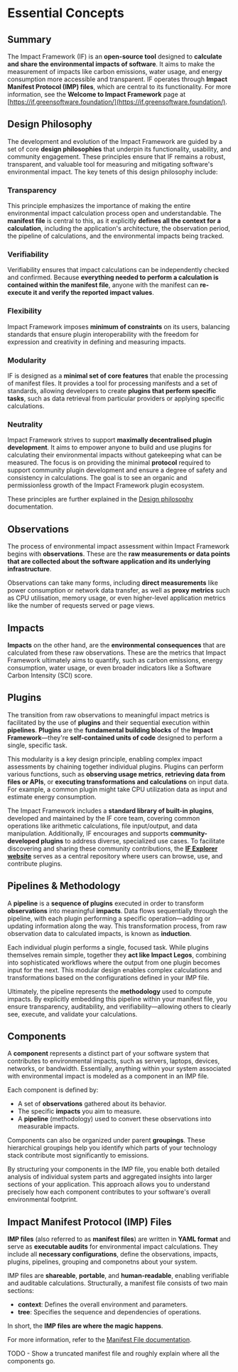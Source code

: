 # Essential Concepts

## Summary

The Impact Framework (IF) is an **open-source tool** designed to **calculate and share the environmental impacts of software**. It aims to make the measurement of impacts like carbon emissions, water usage, and energy consumption more accessible and transparent. IF operates through **Impact Manifest Protocol (IMP) files**, which are central to its functionality. For more information, see the **Welcome to Impact Framework** page at [https://if.greensoftware.foundation/](https://if.greensoftware.foundation/).

## Design Philosophy

The development and evolution of the Impact Framework are guided by a set of core **design philosophies** that underpin its functionality, usability, and community engagement. These principles ensure that IF remains a robust, transparent, and valuable tool for measuring and mitigating software's environmental impact. The key tenets of this design philosophy include:

### Transparency 

This principle emphasizes the importance of making the entire environmental impact calculation process open and understandable. The **manifest file** is central to this, as it explicitly **defines all the context for a calculation**, including the application's architecture, the observation period, the pipeline of calculations, and the environmental impacts being tracked. 

### Verifiability

Verifiability ensures that impact calculations can be independently checked and confirmed. Because **everything needed to perform a calculation is contained within the manifest file**, anyone with the manifest can **re-execute it and verify the reported impact values**. 

### Flexibility

Impact Framework imposes **minimum of constraints** on its users, balancing standards that ensure plugin interoperability with the freedom for expression and creativity in defining and measuring impacts. 

### Modularity

IF is designed as a **minimal set of core features** that enable the processing of manifest files. It provides a tool for processing manifests and a set of standards, allowing developers to create **plugins that perform specific tasks**, such as data retrieval from particular providers or applying specific calculations.

### Neutrality

Impact Framework strives to support **maximally decentralised plugin development**. It aims to empower anyone to build and use plugins for calculating their environmental impacts without gatekeeping what can be measured. The focus is on providing the minimal **protocol** required to support community plugin development and ensure a degree of safety and consistency in calculations. The goal is to see an organic and permissionless growth of the Impact Framework plugin ecosystem.

These principles are further explained in the [Design philosophy](https://if.greensoftware.foundation/docs/design-philosophy) documentation.

## Observations

The process of environmental impact assessment within Impact Framework begins with **observations**. These are the **raw measurements or data points that are collected about the software application and its underlying infrastructure**. 

Observations can take many forms, including **direct measurements** like power consumption or network data transfer, as well as **proxy metrics** such as CPU utilisation, memory usage, or even higher-level application metrics like the number of requests served or page views. 

## Impacts

**Impacts** on the other hand, are the **environmental consequences** that are calculated from these raw observations. These are the metrics that Impact Framework ultimately aims to quantify, such as carbon emissions, energy consumption, water usage, or even broader indicators like a Software Carbon Intensity (SCI) score. 

## Plugins

The transition from raw observations to meaningful impact metrics is facilitated by the use of **plugins** and their sequential execution within **pipelines**. **Plugins** are the **fundamental building blocks** of the **Impact Framework**—they're **self-contained units of code** designed to perform a single, specific task.

This modularity is a key design principle, enabling complex impact assessments by chaining together individual plugins. Plugins can perform various functions, such as **observing usage metrics**, **retrieving data from files or APIs**, or **executing transformations and calculations** on input data. For example, a common plugin might take CPU utilization data as input and estimate energy consumption.

The Impact Framework includes a **standard library of built-in plugins**, developed and maintained by the IF core team, covering common operations like arithmetic calculations, file input/output, and data manipulation. Additionally, IF encourages and supports **community-developed plugins** to address diverse, specialized use cases. To facilitate discovering and sharing these community contributions, the [**IF Explorer website**](https://if.greensoftware.foundation/) serves as a central repository where users can browse, use, and contribute plugins.


## Pipelines & Methodology

A **pipeline** is a **sequence of plugins** executed in order to transform **observations** into meaningful **impacts**. Data flows sequentially through the pipeline, with each plugin performing a specific operation—adding or updating information along the way. This transformation process, from raw observation data to calculated impacts, is known as **induction**.

Each individual plugin performs a single, focused task. While plugins themselves remain simple, together they **act like Impact Legos**, combining into sophisticated workflows where the output from one plugin becomes input for the next. This modular design enables complex calculations and transformations based on the configurations defined in your IMP file.

Ultimately, the pipeline represents the **methodology** used to compute impacts. By explicitly embedding this pipeline within your manifest file, you ensure transparency, auditability, and verifiability—allowing others to clearly see, execute, and validate your calculations.

## Components

A **component** represents a distinct part of your software system that contributes to environmental impacts, such as servers, laptops, devices, networks, or bandwidth. Essentially, anything within your system associated with environmental impact is modeled as a component in an IMP file.

Each component is defined by:

- A set of **observations** gathered about its behavior.
- The specific **impacts** you aim to measure.
- A **pipeline** (methodology) used to convert these observations into measurable impacts.

Components can also be organized under parent **groupings**. These hierarchical groupings help you identify which parts of your technology stack contribute most significantly to emissions.

By structuring your components in the IMP file, you enable both detailed analysis of individual system parts and aggregated insights into larger sections of your application. This approach allows you to understand precisely how each component contributes to your software's overall environmental footprint.

## Impact Manifest Protocol (IMP) Files

**IMP files** (also referred to as **manifest files**) are written in **YAML format** and serve as **executable audits** for environmental impact calculations. They include all **necessary configurations**, define the observations, impacts, plugins, pipelines, grouping and componetns about your system.

IMP files are **shareable**, **portable**, and **human-readable**, enabling verifiable and auditable calculations. Structurally, a manifest file consists of two main sections:

- **context**: Defines the overall environment and parameters.
- **tree**: Specifies the sequence and dependencies of operations.

In short, the **IMP files are where the magic happens**.

For more information, refer to the [Manifest File documentation](https://if.greensoftware.foundation/docs/manifest-file).

 
TODO - Show a truncated manifest file and roughly explain where all the components go.